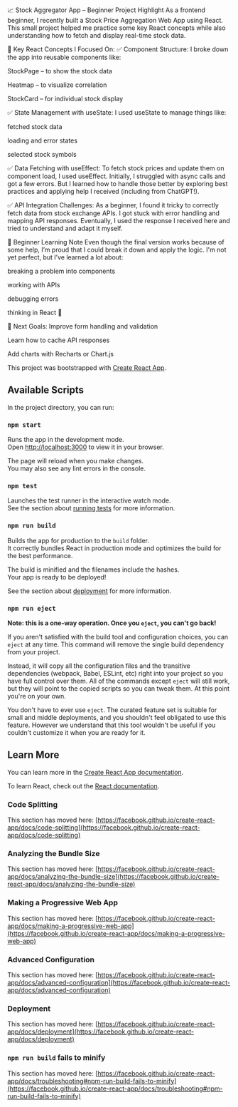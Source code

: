  📈 Stock Aggregator App – Beginner Project Highlight
As a frontend beginner, I recently built a Stock Price Aggregation Web App using React. This small project helped me practice some key React concepts while also understanding how to fetch and display real-time stock data.

🔧 Key React Concepts I Focused On:
✅ Component Structure:
I broke down the app into reusable components like:

StockPage – to show the stock data

Heatmap – to visualize correlation

StockCard – for individual stock display

✅ State Management with useState:
I used useState to manage things like:

fetched stock data

loading and error states

selected stock symbols

✅ Data Fetching with useEffect:
To fetch stock prices and update them on component load, I used useEffect. Initially, I struggled with async calls and got a few errors. But I learned how to handle those better by exploring best practices and applying help I received (including from ChatGPT!).

✅ API Integration Challenges:
As a beginner, I found it tricky to correctly fetch data from stock exchange APIs. I got stuck with error handling and mapping API responses. Eventually, I used the response I received here and tried to understand and adapt it myself.

🌱 Beginner Learning Note
Even though the final version works because of some help, I’m proud that I could break it down and apply the logic. I'm not yet perfect, but I’ve learned a lot about:

breaking a problem into components

working with APIs

debugging errors

thinking in React 🚀

🧠 Next Goals:
Improve form handling and validation

Learn how to cache API responses

Add charts with Recharts or Chart.js
 

This project was bootstrapped with [Create React App](https://github.com/facebook/create-react-app).

## Available Scripts

In the project directory, you can run:

### `npm start`

Runs the app in the development mode.\
Open [http://localhost:3000](http://localhost:3000) to view it in your browser.

The page will reload when you make changes.\
You may also see any lint errors in the console.

### `npm test`

Launches the test runner in the interactive watch mode.\
See the section about [running tests](https://facebook.github.io/create-react-app/docs/running-tests) for more information.

### `npm run build`

Builds the app for production to the `build` folder.\
It correctly bundles React in production mode and optimizes the build for the best performance.

The build is minified and the filenames include the hashes.\
Your app is ready to be deployed!

See the section about [deployment](https://facebook.github.io/create-react-app/docs/deployment) for more information.

### `npm run eject`

**Note: this is a one-way operation. Once you `eject`, you can't go back!**

If you aren't satisfied with the build tool and configuration choices, you can `eject` at any time. This command will remove the single build dependency from your project.

Instead, it will copy all the configuration files and the transitive dependencies (webpack, Babel, ESLint, etc) right into your project so you have full control over them. All of the commands except `eject` will still work, but they will point to the copied scripts so you can tweak them. At this point you're on your own.

You don't have to ever use `eject`. The curated feature set is suitable for small and middle deployments, and you shouldn't feel obligated to use this feature. However we understand that this tool wouldn't be useful if you couldn't customize it when you are ready for it.

## Learn More

You can learn more in the [Create React App documentation](https://facebook.github.io/create-react-app/docs/getting-started).

To learn React, check out the [React documentation](https://reactjs.org/).

### Code Splitting

This section has moved here: [https://facebook.github.io/create-react-app/docs/code-splitting](https://facebook.github.io/create-react-app/docs/code-splitting)

### Analyzing the Bundle Size

This section has moved here: [https://facebook.github.io/create-react-app/docs/analyzing-the-bundle-size](https://facebook.github.io/create-react-app/docs/analyzing-the-bundle-size)

### Making a Progressive Web App

This section has moved here: [https://facebook.github.io/create-react-app/docs/making-a-progressive-web-app](https://facebook.github.io/create-react-app/docs/making-a-progressive-web-app)

### Advanced Configuration

This section has moved here: [https://facebook.github.io/create-react-app/docs/advanced-configuration](https://facebook.github.io/create-react-app/docs/advanced-configuration)

### Deployment

This section has moved here: [https://facebook.github.io/create-react-app/docs/deployment](https://facebook.github.io/create-react-app/docs/deployment)

### `npm run build` fails to minify

This section has moved here: [https://facebook.github.io/create-react-app/docs/troubleshooting#npm-run-build-fails-to-minify](https://facebook.github.io/create-react-app/docs/troubleshooting#npm-run-build-fails-to-minify)
